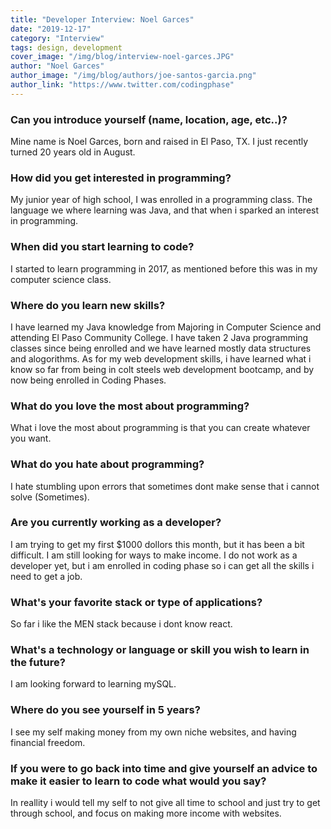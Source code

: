 ```yaml
---
title: "Developer Interview: Noel Garces"
date: "2019-12-17"
category: "Interview"
tags: design, development
cover_image: "/img/blog/interview-noel-garces.JPG"
author: "Noel Garces"
author_image: "/img/blog/authors/joe-santos-garcia.png"
author_link: "https://www.twitter.com/codingphase"
---
```


### Can you introduce yourself (name, location, age, etc..)?

Mine name is Noel Garces, born and raised in El Paso, TX. I just recently turned 20 years old in August.

### How did you get interested in programming?

My junior year of high school, I was enrolled in a programming class. The language we where learning was Java, and that when i sparked an interest in programming.

### When did you start learning to code?

I started to learn programming in 2017, as mentioned before this was in my computer science class.

### Where do you learn new skills?

I have learned my Java knowledge from Majoring in Computer Science and attending El Paso Community College. I have taken 2 Java programming classes since being enrolled and we have learned mostly data structures and alogorithms. As for my web development skills, i have learned what i know so far from being in colt steels web development bootcamp, and by now being enrolled in Coding Phases.

### What do you love the most about programming?

What i love the most about programming is that you can create whatever you want. 

### What do you hate about programming?

I hate stumbling upon errors that sometimes dont make sense that i cannot solve (Sometimes).

### Are you currently working as a developer?

I am trying to get my first $1000 dollors this month, but it has been a bit difficult. I am still looking for ways to make income. I do not work as a developer yet, but i am enrolled in coding phase so i can get all the skills i need to get a job.

### What's your favorite stack or type of applications?

So far i like the MEN stack because i dont know react.

### What's a technology or language or skill you wish to learn in the future?

I am looking forward to learning mySQL.

### Where do you see yourself in 5 years?

I see my self making money from my own niche websites, and having financial freedom.

### If you were to go back into time and give yourself an advice to make it easier to learn to code what would you say?

In reallity i would tell my self to not give all time to school and just try to get through school, and focus on making more income with websites.
